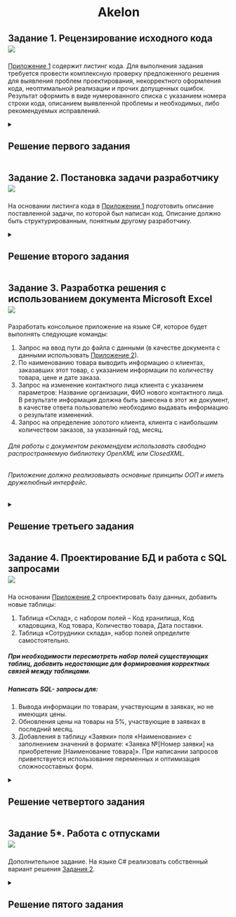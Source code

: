 <div align="center">  
  <h1> Akelon </h1>
</div>

<h2> Задание 1. Рецензирование исходного кода 
  <div>
    <a href="https://github.com/Skyejk"><img src="https://github.com/Skyejk/Skyejk/blob/main/resources/fun.gif"width="30px"/></a>
  </div>
</h2>



<div align="left" title="Решение ниже">
  <p>
    <a href="https://github.com/Skyejk/Akelon/blob/main/Resources/Приложение%201.txt" title="Ссылочка на файличек">  Приложение 1</a> содержит листинг кода. Для выполнения задания требуется провести комплексную проверку предложенного решения для выявления проблем проектирования, некорректного оформления кода, неоптимальной реализации и прочих допущенных ошибок. Результат оформить в виде нумерованного списка с указанием номера строки кода, описанием выявленной проблемы и необходимых, либо рекомендуемых исправлений.
  </p>
</div>

<details>
  <summary>
    <h2> Решение первого задания </h2>
  </summary>



1. _Строка 21._ Неявное указание типа данных: Вводится список с неявным типом в `List<>()`. Нужно указать явный тип: `List<string>`.
2. _Строка 34._ Синтаксическая ошибка: пропущена запятая, после `workerName`. Нужно вернуть ее на свое место: `workerName;`.
3. _Строка 34._ Переменная `workerName;` объявлена, но ни разу не использована.
4. _Строка 41._ Допущена опечатка в названии метода: `addDays`. Нужно исправить на `AddDays`.
5. _Строка 85._ Переменная `difference` имеет тип данных float, а `vacationCount` int. Для работоспособности кода можно преобразовать переменную к типу данных int: `Convert.ToInt32(difference)`.
6. _Строка 40._ Так как переменная `difference` несет в себе смысл целого числа, имеет место поменять тип данных при ее объявлении с float на int.

После этих несложных манипуляций, на которые нам любезно указал синтаксис Visual Studio, мы можем запустить код. Однако, даже по прошествии двух больших кружек горячего чая (10-15 минут), приложение не выдало нам и намека на результативность. Большая часть нагрузки приходилась на процессор (10-13%), а память приложение практически не потребляло. Моего 6-ти ядерного r5 5600x может и нельзя сравнить с топовыми серверными процессорами, но и мы тут не ракету запускаем. И ввиду данного несложного анализа, мы делаем вывод, что приложение не работоспособно и не клиентоориентированно. Теперь можно смотреть, что же там для нас приготовили уважаемые работодатели, изучая детальнее код самого приложения.

7. И первое на что падает взгляд - названия переменных и вызовы методов. По всему коду они от балды пишутся.
8. _Строка 28._ Следующее, на что я обратил внимание после ознакомления - генерация случайных чисел внутри цикла. Random нужно создать вне цикла, чтобы избежать генерации одной и той же последовательности случайных чисел на каждой итерации.
9.  Следом на очереди добавление дней отпуска. Необходимо уточнить логику добавления дней отпуска как к отпускам, так и к списку отпусков отдельного сотрудника `DateList`, чтобы избежать дублирования.
10. Также некоторые условия if могут быть упрощены или уточнены для улучшения читаемости.
11. Список `List<DateTime>` в foreach должен быть переназначен индивидуально для каждого сотрудника.
12. Было бы полезно показывать сообщение, даже если сотруднику не назначены отпуска.

Заставить приложение работать нас не просят, поэтому на этих пунктах я пожалуй и остановлюсь.

</details>

<h2> Задание 2. Постановка задачи разработчику 
  <div>
    <a href="https://github.com/Skyejk"><img src="https://github.com/Skyejk/Skyejk/blob/main/resources/fun.gif"width="30px"/></a>
  </div>
</h2>



<div align="left" title="Решение ниже"><p>
  На основании листинга кода в <a href="https://github.com/Skyejk/Akelon/blob/main/Resources/Приложение%201.txt" title="Ссылочка на файличек">  Приложении 1</a> подготовить описание поставленной задачи, по которой был написан код. Описание должно быть структурированным, понятным другому разработчику.
</p></div>


<details>
  <summary>
    <h2> Решение второго задания </h2>
  </summary>



#### Цель:
Минимизировать конфликты в планировании отпусков сотрудников, разработав систему, которая автоматически генерирует дни отпусков, обеспечивая соблюдение определённых правил и лимитов.

#### Задачи:

1. Определить список сотрудников и создать структуру для хранения их отпускных дней.
2. Генерация отпускных дней: Система должна случайным образом назначать дни отпуска для каждого сотрудника, учитывая следующее:
   - Рабочие дни (понедельник - пятница).
   - Максимально допустимое количество отпускных дней (28 дней в год).
   - Сотрудники не могут находиться в отпуске одновременно.
3. Проверки условий отпуска: Перед добавлением отпускных дней должна производиться проверка:
   - Нет ли перекрытия с уже запланированными днями отпусков других сотрудников.
   - Не было ли запланировано отпусков в течение 3 дней до или после уже существующего отпуска.
   - Отпуск может длиться 7 или 14 дней (в зависимости от остатка допускаемых дней отпуска).

#### Входные данные:

- Список сотрудников.
- Данные о текущем году (с 1 января по 31 декабря).

#### Выходные данные:

- Список отпуска каждого сотрудника с указанием конкретных дат отпускных дней.
- Сообщение о том, что отпуск не назначен, если нет запланированных отпусков для сотрудника.

#### Примечание:

Важно обеспечить, чтобы генерируемые отпускные дни не пересекались с уже существующими условиями, что предотвращает возможные конфликты и недоразумения в работе.

#### Ожидаемые результаты:

Программа должна корректно и случайным образом распределять отпускные дни между всеми сотрудниками, выводя в конце отчёт о нормативном выполнении поставленных целей.

</details>

<h2> Задание 3. Разработка решения с использованием документа Microsoft Excel
  <div>
    <a href="https://github.com/Skyejk"><img src="https://github.com/Skyejk/Skyejk/blob/main/resources/fun.gif"width="30px"/></a>
  </div>
</h2>



Разработать консольное приложение на языке С#, которое будет выполнять следующие команды:
1. Запрос на ввод пути до файла с данными (в качестве документа с данными использовать <a href="https://github.com/Skyejk/Akelon/blob/main/Resources/Практическое%20задание%20для%20кандидата.xlsx" title="Ссылочка на файличек">Приложение 2</a>).
2. По наименованию товара выводить информацию о клиентах, заказавших этот товар, с указанием информации по количеству товара, цене и дате заказа.
3. Запрос на изменение контактного лица клиента с указанием параметров: Название организации, ФИО нового контактного лица. В результате информация должна быть занесена в этот же документ, в качестве ответа пользователю необходимо выдавать информацию о результате изменений.
4. Запрос на определение золотого клиента, клиента с наибольшим количеством заказов, за указанный год, месяц.
###### Для работы с документом рекомендуем использовать свободно распространяемую библиотеку OpenXML или ClosedXML.
###### Приложение должно реализовывать основные принципы ООП и иметь дружелюбный интерфейс.

<details>
  <summary>
    <h2> Решение третьего задания </h2>
  </summary>

  <h3> Приложение написано и находится <a href="https://github.com/Skyejk/Akelon/tree/main/Task3"> тут</a>. </h3>

  <img src="https://github.com/Skyejk/Akelon/blob/main/Resources/Screenshots/ScreenshotAkelonTask3.png">
  
</details>

<h2> Задание 4. Проектирование БД и работа с SQL запросами
  <div>
    <a href="https://github.com/Skyejk"><img src="https://github.com/Skyejk/Skyejk/blob/main/resources/fun.gif"width="30px"/></a>
  </div>
</h2>



На основании <a href="https://github.com/Skyejk/Akelon/blob/main/Resources/Практическое%20задание%20для%20кандидата.xlsx" title="Ссылочка на файличек">Приложение 2</a> спроектировать базу данных, добавить новые таблицы:
1. Таблица «Склад», с набором полей – Код хранилища, Код кладовщика, Код товара, Количество товара, Дата поставки.
2. Таблица «Сотрудники склада», набор полей определите самостоятельно.
##### При необходимости пересмотреть набор полей существующих таблиц, добавить недостающие для формирования корректных связей между таблицами.
##### Написать SQL- запросы для:
1. Вывода информации по товарам, участвующим в заявках, но не имеющих цены.
2. Обновления цены на товары на 5%, участвующие в заявках в последний месяц.
3. Добавления в таблицу «Заявки» поля «Наименование» с заполнением значений в формате: «Заявка №[Номер заявки] на приобретение [Наименование товара]».
При написании запросов приветствуется использование переменных и оптимизация сложносоставных форм.



<details>
  <summary>
    <h2> Решение четвертого задания </h2>
  </summary>

  ### Находится в разработке, проявите терпение.
  
</details>



<h2> Задание 5*. Работа с отпусками
  <div>
    <a href="https://github.com/Skyejk"><img src="https://github.com/Skyejk/Skyejk/blob/main/resources/fun.gif"width="30px"/></a>
  </div>
</h2>



Дополнительное задание. На языке C# реализовать собственный вариант решения <a href="https://github.com/Skyejk/Akelon/blob/main/README.md#-задание-2-постановка-задачи-разработчику---------" title="Ссылочка на файличек">Задания 2</a>.



<details>
  <summary>
    <h2> Решение пятого задания </h2>
  </summary>

  ### Находится в разработке, проявите терпение.
  
</details>
